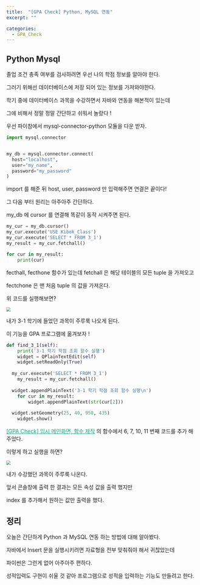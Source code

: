```yaml
---
title:  "[GPA Check] Python, MySQL 연동"
excerpt: ""

categories:
  - GPA_Check
---
```


## Python  Mysql

졸업 조건 충족 여부를 검사하려면 우선 나의 학점 정보를 알아야 한다.

그러기 위해선 데이터베이스에 저장 되어 있는 정보를 가져와야한다.

학기 중에 데이터베이스 과목을 수강하면서 자바와 연동을 해본적이 있는데

그에 비해서 정말 정말 간단하고 쉬워서 놀랐다 !

우선 파이참에서 mysql-connector-python 모듈을 다운 받자.

```python
import mysql.connector


my_db = mysql.connector.connect(
  host="localhost",
  user="my_name",
  password="my_password"
)
```

import 를 해준 뒤 host, user, password 만 입력해주면 연결은 끝이다!

그 다음 부터 원리는 아주아주 간단하다.

my_db 에 cursor 를 연결해 똑같이 동작 시켜주면 된다.

```python
my_cur = my_db.cursor()
my_cur.execute('USE Kibok_Class')
my_cur.execute('SELECT * FROM 3_1')
my_result = my_cur.fetchall()

for cur in my_result:
    print(cur)
```

fecthall, fecthone 함수가 있는데 fetchall 은 해당 테이블의 모든 tuple 을 가져오고

fectchone 은 맨 처음 tuple 의 값을 가져온다.

위 코드를 실행해보면?

<img src="https://nam-ki-bok.github.io/assets/images/toy_project/GPA_4.png" style="zoom:70%;" />

내가 3-1 학기에 들었던 과목이 주루룩 나오게 된다.

이 기능을 GPA 프로그램에 옮겨보자 !

```python
def find_3_1(self):
	print('3-1 학기 학점 조회 함수 실행')
	widget = QPlainTextEdit(self)
	widget.setReadOnly(True)
	
  my_cur.execute('SELECT * FROM 3_1')
	my_result = my_cur.fetchall()
	
  widget.appendPlainText('3-1 학기 학점 조회 함수 실행\n')
	for cur in my_result:
		widget.appendPlainText(str(cur[2]))
	
  widget.setGeometry(25, 40, 950, 435)
	widget.show()
```

<a href="https://nam-ki-bok.github.io/gpa_check/GPA_3/" style="color:#0FA678">[GPA Check] 임시 메인화면, 함수 제작</a> 의 함수에서 6, 7, 10, 11 번째 코드를 추가 해 주었다.

이렇게 하고 실행을 하면?

<img src="https://nam-ki-bok.github.io/assets/images/toy_project/GPA_5.png" style="zoom:70%;" />

내가 수강했던 과목이 주루룩 나온다.

앞서 콘솔창에 출력 한 결과는 모든 속성 값을 출력 했지만

index 를 추가해서 원하는 값만 출력을 했다.

## 정리

오늘은 간단하게 Python 과 MySQL 연동 하는 방법에 대해 알아봤다.

자바에서 Insert 문을 실행시키려면 자료형을 전부 맞춰줘야 해서 귀찮았는데

파이썬은 그런게 없어 아주아주 편하다.

성적입력도 구현이 쉬울 것 같아 프로그램으로 성적을 입력하는 기능도 만들려고 한다.
